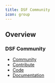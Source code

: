 ```yaml
---
title: DSF Community
icon: group
---
```


## Overview

### DSF Community
- [Community](/about/community/community.md)
- [Contribute](/about/community/contribute/readme.md)
- [Code](/about/community/contribute/code.md)
- [Documentation](/about/community/contribute/documentation.md)
